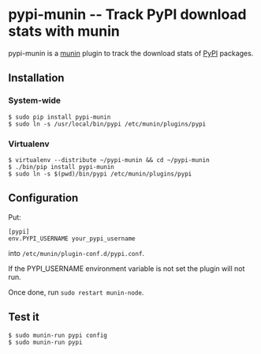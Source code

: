 pypi-munin -- Track PyPI download stats with munin
==================================================

pypi-munin is a [munin](http://munin-monitoring.org/) plugin to track
the download stats of [PyPI](http://pypi.python.org/pypi) packages.

Installation
------------

### System-wide

```shell
$ sudo pip install pypi-munin
$ sudo ln -s /usr/local/bin/pypi /etc/munin/plugins/pypi
```

### Virtualenv

```shell
$ virtualenv --distribute ~/pypi-munin && cd ~/pypi-munin
$ ./bin/pip install pypi-munin
$ sudo ln -s $(pwd)/bin/pypi /etc/munin/plugins/pypi
```

Configuration
-------------

Put:

    [pypi]
    env.PYPI_USERNAME your_pypi_username

into `/etc/munin/plugin-conf.d/pypi.conf`.

If the PYPI_USERNAME environment variable is not set the plugin will
not run.

Once done, run `sudo restart munin-node`.

Test it
-------

```shell
$ sudo munin-run pypi config
$ sudo munin-run pypi
```
